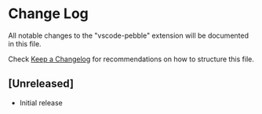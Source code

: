 # Change Log

All notable changes to the "vscode-pebble" extension will be documented in this file.

Check [Keep a Changelog](http://keepachangelog.com/) for recommendations on how to structure this file.

## [Unreleased]

- Initial release